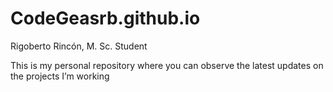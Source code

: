 # CodeGeasrb.github.io
Rigoberto Rincón, M. Sc. Student 

This is my personal repository where you can observe the latest updates on the projects I’m working
